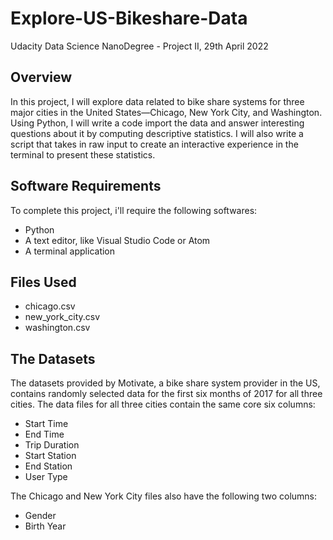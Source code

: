 # Explore-US-Bikeshare-Data

Udacity Data Science NanoDegree - Project II, 29th April 2022

## Overview

In this project, I will explore data related to bike share systems for three major cities in the United States—Chicago, New York City, and Washington. Using Python, I will write a code import the data and answer interesting questions about it by computing descriptive statistics. I will also write a script that takes in raw input to create an interactive experience in the terminal to present these statistics.

## Software Requirements

To complete this project, i'll require the following softwares:

* Python
* A text editor, like Visual Studio Code or Atom
* A terminal application

## Files Used

* chicago.csv
* new_york_city.csv
* washington.csv

## The Datasets

The datasets provided by Motivate, a bike share system provider in the US, contains randomly selected data for the first six months of 2017 for all three cities. The data files for all three cities contain the same core six columns:

* Start Time
* End Time
* Trip Duration
* Start Station
* End Station
* User Type

The Chicago and New York City files also have the following two columns:

* Gender
* Birth Year
